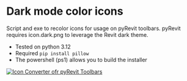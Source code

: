 # Dark mode color icons
Script and exe to recolor icons for usage on pyRevit toolbars.
pyRevit requires icon.dark.png to leverage the Revit dark theme.

- Tested on python 3.12
- Required ```pip install pillow```
- The powershell (ps1) allows you to build the installer


[![Icon Converter ofr pyRevit Toolbars](https://img.youtube.com/vi/Z_t90JVOMyA/0.jpg)](https://www.youtube.com/watch?v=Z_t90JVOMyA)

